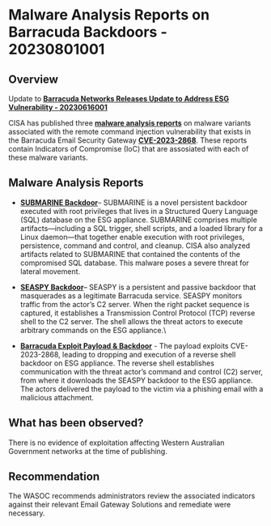 # Malware Analysis Reports on Barracuda Backdoors - 20230801001

## Overview

Update to [**Barracuda Networks Releases Update to Address ESG Vulnerability - 20230616001**](https://soc.cyber.wa.gov.au/advisories/20230616001-Barracuda-Networks-Releases-Update-to-Address-ESG-Vulnerability/)

CISA has published three [**malware analysis reports**](https://www.cisa.gov/news-events/alerts/2023/07/28/cisa-releases-malware-analysis-reports-barracuda-backdoors) on malware variants associated with the remote command injection vulnerability that exists in the Barracuda Email Security Gateway [**CVE-2023-2868**](https://nvd.nist.gov/vuln/detail/CVE-2023-2868). These reports contain Indicators of Compromise (IoC) that are assosiated with each of these malware variants.

## Malware Analysis Reports

- [**SUBMARINE Backdoor**](https://www.cisa.gov/news-events/analysis-reports/ar23-209a)– SUBMARINE is a novel persistent backdoor executed with root privileges that lives in a Structured Query Language (SQL) database on the ESG appliance. SUBMARINE comprises multiple artifacts—including a SQL trigger, shell scripts, and a loaded library for a Linux daemon—that together enable execution with root privileges, persistence, command and control, and cleanup. CISA also analyzed artifacts related to SUBMARINE that contained the contents of the compromised SQL database. This malware poses a severe threat for lateral movement.

- [**SEASPY Backdoor**](https://www.cisa.gov/news-events/analysis-reports/ar23-209b)– SEASPY is a persistent and passive backdoor that masquerades as a legitimate Barracuda service. SEASPY monitors traffic from the actor’s C2 server. When the right packet sequence is captured, it establishes a Transmission Control Protocol (TCP) reverse shell to the C2 server. The shell allows the threat actors to execute arbitrary commands on the ESG appliance.\\

- [**Barracuda Exploit Payload & Backdoor**](https://www.cisa.gov/news-events/analysis-reports/ar23-209c) - The payload exploits CVE-2023-2868, leading to dropping and execution of a reverse shell backdoor on ESG appliance. The reverse shell establishes communication with the threat actor’s command and control (C2) server, from where it downloads the SEASPY backdoor to the ESG appliance. The actors delivered the payload to the victim via a phishing email with a malicious attachment.

## What has been observed?

There is no evidence of exploitation affecting Western Australian Government networks at the time of publishing.

## Recommendation

The WASOC recommends administrators review the associated indicators against their relevant Email Gateway Solutions and remediate were necessary.
